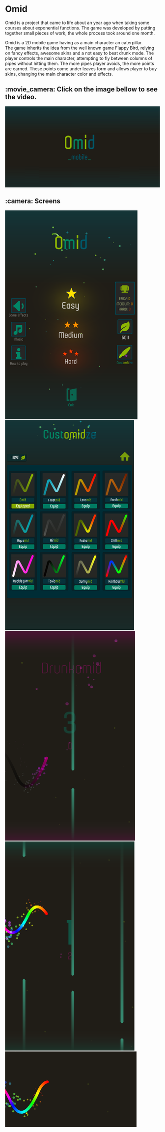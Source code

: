 # Omid
Omid is a project that came to life about an year ago when taking some courses about exponential functions. 
The game was developed by putting together small pieces of work, the whole process took around one month.

Omid is a 2D mobile game having as a main character an caterpillar.  
The game inherits the idea from the well known game Flappy Bird, relying on fancy effects, awesome skins and a not easy to beat drunk mode. 
The player controls the main character, attempting to fly between columns of pipes without hitting them. 
The more pipes player avoids, the more points are earned. 
These points come under leaves form and allows player to buy skins, changing the main character color and effects.


<h2>:movie_camera: Click on the image bellow to see the video.</h2>

[![Watch the video](https://github.com/sabauandrei98/unity3d/blob/master/Omid/Screens/facebookBanner.png)](https://www.youtube.com/watch?time_continue=2&v=TaGFiH1qBNo)

<h2>:camera: Screens</h2>

![alt text](https://github.com/sabauandrei98/unity3d/blob/master/Omid/Screens/mainmenu.png)
![alt text](https://github.com/sabauandrei98/unity3d/blob/master/Omid/Screens/customidze.png)
![alt text](https://github.com/sabauandrei98/unity3d/blob/master/Omid/Screens/drunkmode.png)
![alt text](https://github.com/sabauandrei98/unity3d/blob/master/Omid/Screens/hard.png)
![alt text](https://github.com/sabauandrei98/unity3d/blob/master/Omid/Screens/skins.png)
